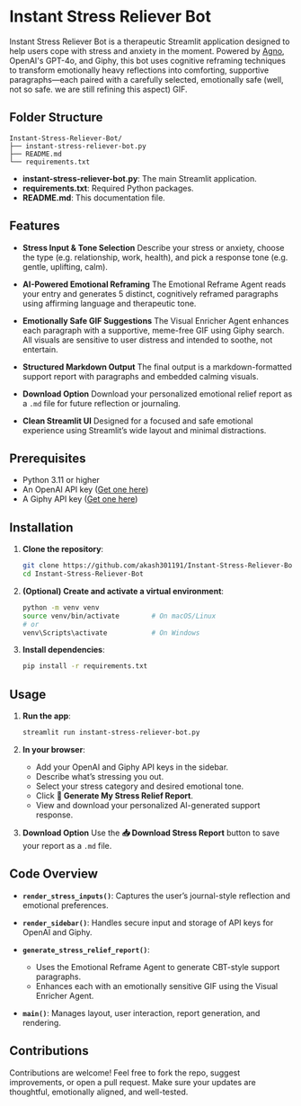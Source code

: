 # Instant Stress Reliever Bot

Instant Stress Reliever Bot is a therapeutic Streamlit application designed to help users cope with stress and anxiety in the moment. Powered by [Agno](https://github.com/agno-agi/agno), OpenAI's GPT-4o, and Giphy, this bot uses cognitive reframing techniques to transform emotionally heavy reflections into comforting, supportive paragraphs—each paired with a carefully selected, emotionally safe (well, not so safe. we are still refining this aspect) GIF.

## Folder Structure

```
Instant-Stress-Reliever-Bot/
├── instant-stress-reliever-bot.py
├── README.md
└── requirements.txt
```

* **instant-stress-reliever-bot.py**: The main Streamlit application.
* **requirements.txt**: Required Python packages.
* **README.md**: This documentation file.

## Features

* **Stress Input & Tone Selection**
  Describe your stress or anxiety, choose the type (e.g. relationship, work, health), and pick a response tone (e.g. gentle, uplifting, calm).

* **AI-Powered Emotional Reframing**
  The Emotional Reframe Agent reads your entry and generates 5 distinct, cognitively reframed paragraphs using affirming language and therapeutic tone.

* **Emotionally Safe GIF Suggestions**
  The Visual Enricher Agent enhances each paragraph with a supportive, meme-free GIF using Giphy search. All visuals are sensitive to user distress and intended to soothe, not entertain.

* **Structured Markdown Output**
  The final output is a markdown-formatted support report with paragraphs and embedded calming visuals.

* **Download Option**
  Download your personalized emotional relief report as a `.md` file for future reflection or journaling.

* **Clean Streamlit UI**
  Designed for a focused and safe emotional experience using Streamlit’s wide layout and minimal distractions.


## Prerequisites

* Python 3.11 or higher
* An OpenAI API key ([Get one here](https://platform.openai.com/account/api-keys))
* A Giphy API key ([Get one here](https://developers.giphy.com/dashboard/))


## Installation

1. **Clone the repository**:

   ```bash
   git clone https://github.com/akash301191/Instant-Stress-Reliever-Bot.git
   cd Instant-Stress-Reliever-Bot
   ```

2. **(Optional) Create and activate a virtual environment**:

   ```bash
   python -m venv venv
   source venv/bin/activate        # On macOS/Linux
   # or
   venv\Scripts\activate           # On Windows
   ```

3. **Install dependencies**:

   ```bash
   pip install -r requirements.txt
   ```

## Usage

1. **Run the app**:

   ```bash
   streamlit run instant-stress-reliever-bot.py
   ```

2. **In your browser**:

   * Add your OpenAI and Giphy API keys in the sidebar.
   * Describe what’s stressing you out.
   * Select your stress category and desired emotional tone.
   * Click **💆 Generate My Stress Relief Report**.
   * View and download your personalized AI-generated support response.

3. **Download Option**
   Use the **📥 Download Stress Report** button to save your report as a `.md` file.

## Code Overview

* **`render_stress_inputs()`**: Captures the user’s journal-style reflection and emotional preferences.
* **`render_sidebar()`**: Handles secure input and storage of API keys for OpenAI and Giphy.
* **`generate_stress_relief_report()`**:

  * Uses the Emotional Reframe Agent to generate CBT-style support paragraphs.
  * Enhances each with an emotionally sensitive GIF using the Visual Enricher Agent.
* **`main()`**: Manages layout, user interaction, report generation, and rendering.

## Contributions

Contributions are welcome! Feel free to fork the repo, suggest improvements, or open a pull request. Make sure your updates are thoughtful, emotionally aligned, and well-tested.
